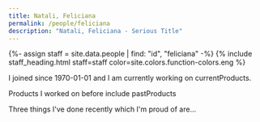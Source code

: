 ```yaml
---
title: Natali, Feliciana
permalink: /people/feliciana
description: "Natali, Feliciana - Serious Title"
---
```


{%- assign staff = site.data.people | find: "id", "feliciana" -%}
{% include staff_heading.html staff=staff color=site.colors.function-colors.eng %}

<p>I joined since 1970-01-01 and I am currently working on currentProducts.</p>

<p>Products I worked on before include pastProducts</p>

<p>Three things I've done recently which I'm proud of are...</p>

